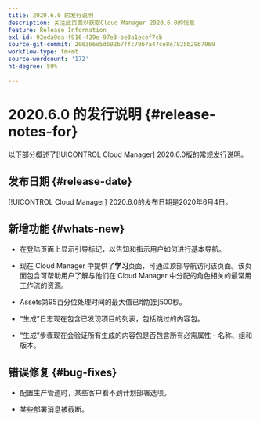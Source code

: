 ```yaml
---
title: 2020.6.0 的发行说明
description: 关注此页面以获取Cloud Manager 2020.6.0的信息
feature: Release Information
exl-id: 92eda9ea-f916-429e-97e3-be3a1ecef7cb
source-git-commit: 200366e5db92b7ffc79b7a47ce8e7825b29b7969
workflow-type: tm+mt
source-wordcount: '172'
ht-degree: 59%

---
```


# 2020.6.0 的发行说明 {#release-notes-for}

以下部分概述了[!UICONTROL Cloud Manager] 2020.6.0版的常规发行说明。

## 发布日期 {#release-date}

[!UICONTROL Cloud Manager] 2020.6.0的发布日期是2020年6月4日。

## 新增功能 {#whats-new}

* 在登陆页面上显示引导标记，以告知和指示用户如何进行基本导航。

* 现在 Cloud Manager 中提供了&#x200B;**学习**&#x200B;页面，可通过顶部导航访问该页面。该页面包含可帮助用户了解与他们在 Cloud Manager 中分配的角色相关的最常用工作流的资源。

* Assets第95百分位处理时间的最大值已增加到500秒。

* “生成”日志现在包含已发现项目的列表，包括跳过的内容包。

* “生成”步骤现在会验证所有生成的内容包是否包含所有必需属性 - 名称、组和版本。

## 错误修复 {#bug-fixes}

* 配置生产管道时，某些客户看不到计划部署选项。

* 某些部署消息被截断。
